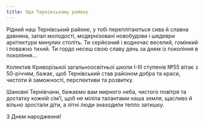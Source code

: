 ```yaml
---
title: Ода Тернівському району
---
```


Рідний наш Тернівський районе, у тобі переплітаються сива й славна давнина, запал молодості, модернізовані новобудови і шедеври архітектури минулих століть. Ти серйозний і водночас веселий, гомінкий і поважно тихий. Ти гордо несеш свою славу день за днем із покоління в покоління…

Колектив Криворізької загальноосвітньої школи І-ІІІ ступенів №55 вітає з 50-річчям, бажає, щоб Тернівський став районом добра та краси, чистоти й заможності, перспективи та розвитку.

Шановні Тернівчани, бажаємо вам мирного неба, чистого повітря та достатку кожній сім’ї, щоб не міліла талантами наша земля, щасливо й вільно зростали діти, а літні люди знаходили тепло затишку.

З Днем народження!

<youtube id="RItnu2T_6FI" />
